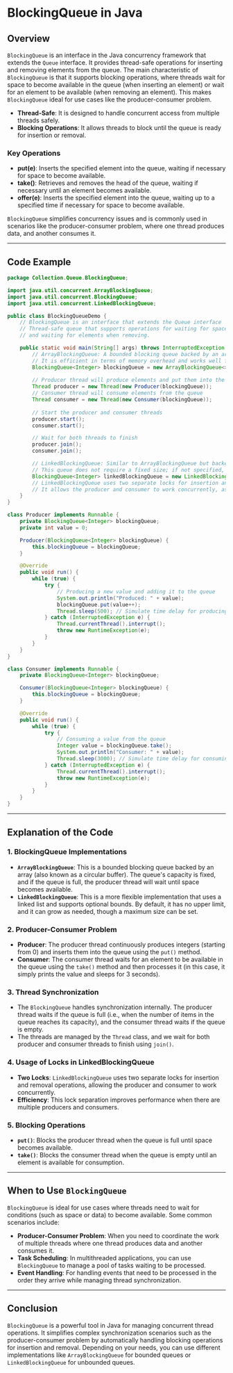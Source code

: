 # BlockingQueue in Java

## Overview

`BlockingQueue` is an interface in the Java concurrency framework that extends the `Queue` interface. It provides thread-safe operations for inserting and removing elements from the queue. The main characteristic of `BlockingQueue` is that it supports blocking operations, where threads wait for space to become available in the queue (when inserting an element) or wait for an element to be available (when removing an element). This makes `BlockingQueue` ideal for use cases like the producer-consumer problem.

- **Thread-Safe**: It is designed to handle concurrent access from multiple threads safely.
- **Blocking Operations**: It allows threads to block until the queue is ready for insertion or removal.
  
### Key Operations
- **put(e)**: Inserts the specified element into the queue, waiting if necessary for space to become available.
- **take()**: Retrieves and removes the head of the queue, waiting if necessary until an element becomes available.
- **offer(e)**: Inserts the specified element into the queue, waiting up to a specified time if necessary for space to become available.

`BlockingQueue` simplifies concurrency issues and is commonly used in scenarios like the producer-consumer problem, where one thread produces data, and another consumes it.

---

## Code Example

```java
package Collection.Queue.BlockingQueue;

import java.util.concurrent.ArrayBlockingQueue;
import java.util.concurrent.BlockingQueue;
import java.util.concurrent.LinkedBlockingQueue;

public class BlockingQueueDemo {
    // BlockingQueue is an interface that extends the Queue interface
    // Thread-safe queue that supports operations for waiting for space when inserting 
    // and waiting for elements when removing.

    public static void main(String[] args) throws InterruptedException {
        // ArrayBlockingQueue: A bounded blocking queue backed by an array (circular buffer)
        // It is efficient in terms of memory overhead and works well for relatively small queues.
        BlockingQueue<Integer> blockingQueue = new ArrayBlockingQueue<>(5);
        
        // Producer thread will produce elements and put them into the queue
        Thread producer = new Thread(new Producer(blockingQueue));
        // Consumer thread will consume elements from the queue
        Thread consumer = new Thread(new Consumer(blockingQueue));
        
        // Start the producer and consumer threads
        producer.start();
        consumer.start();

        // Wait for both threads to finish
        producer.join();
        consumer.join();

        // LinkedBlockingQueue: Similar to ArrayBlockingQueue but backed by a linked list.
        // This queue does not require a fixed size; if not specified, it defaults to Integer.MAX_VALUE.
        BlockingQueue<Integer> linkedBlockingQueue = new LinkedBlockingQueue<>(20);
        // LinkedBlockingQueue uses two separate locks for insertion and removal.
        // It allows the producer and consumer to work concurrently, as long as the queue is not full or empty.
    }
}

class Producer implements Runnable {
    private BlockingQueue<Integer> blockingQueue;
    private int value = 0;

    Producer(BlockingQueue<Integer> blockingQueue) {
        this.blockingQueue = blockingQueue;
    }

    @Override
    public void run() {
        while (true) {
            try {
                // Producing a new value and adding it to the queue
                System.out.println("Produced: " + value);
                blockingQueue.put(value++);
                Thread.sleep(500); // Simulate time delay for producing the item
            } catch (InterruptedException e) {
                Thread.currentThread().interrupt();
                throw new RuntimeException(e);
            }
        }
    }
}

class Consumer implements Runnable {
    private BlockingQueue<Integer> blockingQueue;

    Consumer(BlockingQueue<Integer> blockingQueue) {
        this.blockingQueue = blockingQueue;
    }

    @Override
    public void run() {
        while (true) {
            try {
                // Consuming a value from the queue
                Integer value = blockingQueue.take();
                System.out.println("Consumer: " + value);
                Thread.sleep(3000); // Simulate time delay for consuming the item
            } catch (InterruptedException e) {
                Thread.currentThread().interrupt();
                throw new RuntimeException(e);
            }
        }
    }
}
```

---

## Explanation of the Code

### 1. **BlockingQueue Implementations**
   - **`ArrayBlockingQueue`**: This is a bounded blocking queue backed by an array (also known as a circular buffer). The queue's capacity is fixed, and if the queue is full, the producer thread will wait until space becomes available.
   - **`LinkedBlockingQueue`**: This is a more flexible implementation that uses a linked list and supports optional bounds. By default, it has no upper limit, and it can grow as needed, though a maximum size can be set.

### 2. **Producer-Consumer Problem**
   - **Producer**: The producer thread continuously produces integers (starting from 0) and inserts them into the queue using the `put()` method.
   - **Consumer**: The consumer thread waits for an element to be available in the queue using the `take()` method and then processes it (in this case, it simply prints the value and sleeps for 3 seconds).

### 3. **Thread Synchronization**
   - The `BlockingQueue` handles synchronization internally. The producer thread waits if the queue is full (i.e., when the number of items in the queue reaches its capacity), and the consumer thread waits if the queue is empty.
   - The threads are managed by the `Thread` class, and we wait for both producer and consumer threads to finish using `join()`.

### 4. **Usage of Locks in LinkedBlockingQueue**
   - **Two Locks**: `LinkedBlockingQueue` uses two separate locks for insertion and removal operations, allowing the producer and consumer to work concurrently.
   - **Efficiency**: This lock separation improves performance when there are multiple producers and consumers.

### 5. **Blocking Operations**
   - **`put()`**: Blocks the producer thread when the queue is full until space becomes available.
   - **`take()`**: Blocks the consumer thread when the queue is empty until an element is available for consumption.

---

## When to Use `BlockingQueue`
`BlockingQueue` is ideal for use cases where threads need to wait for conditions (such as space or data) to become available. Some common scenarios include:
- **Producer-Consumer Problem**: When you need to coordinate the work of multiple threads where one thread produces data and another consumes it.
- **Task Scheduling**: In multithreaded applications, you can use `BlockingQueue` to manage a pool of tasks waiting to be processed.
- **Event Handling**: For handling events that need to be processed in the order they arrive while managing thread synchronization.

---

## Conclusion

`BlockingQueue` is a powerful tool in Java for managing concurrent thread operations. It simplifies complex synchronization scenarios such as the producer-consumer problem by automatically handling blocking operations for insertion and removal. Depending on your needs, you can use different implementations like `ArrayBlockingQueue` for bounded queues or `LinkedBlockingQueue` for unbounded queues.
